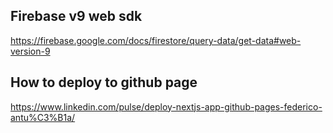 
## Firebase v9 web sdk
https://firebase.google.com/docs/firestore/query-data/get-data#web-version-9

## How to deploy to github page
https://www.linkedin.com/pulse/deploy-nextjs-app-github-pages-federico-antu%C3%B1a/